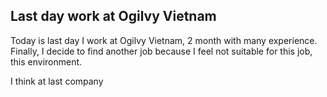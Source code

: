 ## Last day work at Ogilvy Vietnam

Today is last day I work at Ogilvy Vietnam, 2 month with many experience. Finally, I decide to find another job because I feel not suitable for this job, this environment.

I think at last company
<!--stackedit_data:
eyJoaXN0b3J5IjpbLTIxMDg4ODgwMTYsMTY5MjA3MDk3MSwtMT
g5NjYwNjY3MSwtMTE5ODE4MjY4Miw5MTIxNDUyMTAsNzMwOTk4
MTE2XX0=
-->